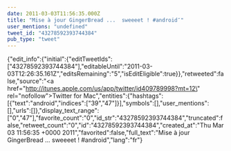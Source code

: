 ```yaml
---
date: 2011-03-03T11:56:35.000Z
title: "Mise à jour GingerBread ...  sweeeet ! #android″"
user_mentions: "undefined"
tweet_id: "43278592393744384"
pub_type: "tweet"
---
```

{"edit_info":{"initial":{"editTweetIds":["43278592393744384"],"editableUntil":"2011-03-03T12:26:35.161Z","editsRemaining":"5","isEditEligible":true}},"retweeted":false,"source":"<a href=\"http://itunes.apple.com/us/app/twitter/id409789998?mt=12\" rel=\"nofollow\">Twitter for Mac</a>","entities":{"hashtags":[{"text":"android","indices":["39","47"]}],"symbols":[],"user_mentions":[],"urls":[]},"display_text_range":["0","47"],"favorite_count":"0","id_str":"43278592393744384","truncated":false,"retweet_count":"0","id":"43278592393744384","created_at":"Thu Mar 03 11:56:35 +0000 2011","favorited":false,"full_text":"Mise à jour GingerBread ...  sweeeet ! #android","lang":"fr"}
